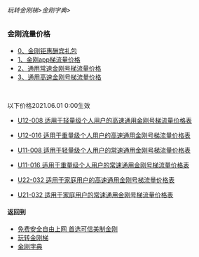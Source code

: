 ###### 玩转金刚梯>金刚字典>
### 金刚流量价格

- [0、金刚钜惠酬宾礼包](https://github.com/a2zitpro/web/blob/master/LadderFree/kkDictionary/Price/KKDTPriceOfKKID_DoubleLadderGiftsPeck.md)
- [1、金刚app梯流量价格](https://github.com/a2zitpro/web/blob/master/LadderFree/kkDictionary/Price/KKDTPriceOfApp.md)
- [2、通用常速金刚号梯流量价格](https://github.com/a2zitpro/web/blob/master/LadderFree/kkDictionary/Price/KKDTPriceOfKKID_SpeedLevel01.md)
- [3、通用高速金刚号梯流量价格](https://github.com/a2zitpro/web/blob/master/LadderFree/kkDictionary/Price/KKDTPriceOfKKID_SpeedLevel02.md)
<br>

以下价格2021.06.01 0:00生效

- [U12-008 适用于轻量级个人用户的高速通用金刚号梯流量价格表](https://github.com/a2zitpro/web/blob/master/LadderFree/kkDictionary/Price/U12-008.md)
- [U12-016 适用于重量级个人用户的高速通用金刚号梯流量价格表](https://github.com/a2zitpro/web/blob/master/LadderFree/kkDictionary/Price/U12-016.md)

- [U11-008 适用于轻量级个人用户的常速通用金刚号梯流量价格表](https://github.com/a2zitpro/web/blob/master/LadderFree/kkDictionary/Price/U11-008.md)
- [U11-016 适用于重量级个人用户的常速通用金刚号梯流量价格表](https://github.com/a2zitpro/web/blob/master/LadderFree/kkDictionary/Price/U11-016.md)

- [U22-032 适用于家庭用户的高速通用金刚号梯流量价格表]()
- [U21-032 适用于家庭用户的常速通用金刚号梯流量价格表]()


#### 返回到
- [免费安全自由上网 首选可信美制金刚](https://github.com/a2zitpro/web/blob/master/%E5%BE%80%E5%90%8E%E7%BF%BB.md)
- [玩转金刚梯](https://github.com/a2zitpro/web/blob/master/LadderFree/A.md)
- [金刚字典](https://github.com/a2zitpro/web/blob/master/LadderFree/kkDictionary/KKDictionary.md)

